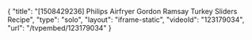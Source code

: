 {
    "title": "[1508429236] Philips Airfryer Gordon Ramsay Turkey Sliders Recipe",
    "type": "solo",
    "layout": "iframe-static",
    "videoId": "123179034",
    "url": "\/tvpembed\/123179034"
}